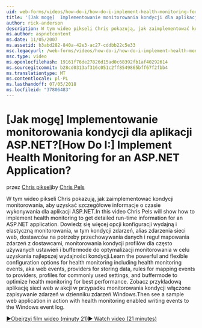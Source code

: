 ```yaml
---
uid: web-forms/videos/how-do-i/how-do-i-implement-health-monitoring-for-an-aspnet-application
title: '[Jak mogę]  Implementowanie monitorowania kondycji dla aplikacji ASP.NET? | Microsoft Docs'
author: rick-anderson
description: W tym wideo pikseli Chris pokazują, jak zaimplementować kondycji monitorowania, aby uzyskać szczegółowe informacje o czasie wykonywania dla aplikacji ASP.NET. Dowiedz się, zaawansowanego i...
ms.author: aspnetcontent
ms.date: 11/05/2007
ms.assetid: b3abd282-840a-42e3-ac27-cddbb22c5e33
msc.legacyurl: /web-forms/videos/how-do-i/how-do-i-implement-health-monitoring-for-an-aspnet-application
msc.type: video
ms.openlocfilehash: 19161f76de27826d15ad0c68392fb1af40292614
ms.sourcegitcommit: b28cd0313af316c051c2ff8549865bff67f2fbb4
ms.translationtype: MT
ms.contentlocale: pl-PL
ms.lasthandoff: 07/05/2018
ms.locfileid: "37806483"
---
```

<a name="how-do-i--implement-health-monitoring-for-an-aspnet-application"></a><span data-ttu-id="b2c2c-105">[Jak mogę]  Implementowanie monitorowania kondycji dla aplikacji ASP.NET?</span><span class="sxs-lookup"><span data-stu-id="b2c2c-105">[How Do I:]  Implement Health Monitoring for an ASP.NET Application?</span></span>
====================
<span data-ttu-id="b2c2c-106">przez [Chris pikseli](https://twitter.com/chrispels)</span><span class="sxs-lookup"><span data-stu-id="b2c2c-106">by [Chris Pels](https://twitter.com/chrispels)</span></span>

<span data-ttu-id="b2c2c-107">W tym wideo pikseli Chris pokazują, jak zaimplementować kondycji monitorowania, aby uzyskać szczegółowe informacje o czasie wykonywania dla aplikacji ASP.NET.</span><span class="sxs-lookup"><span data-stu-id="b2c2c-107">In this video Chris Pels will show how to implement health monitoring to get detailed run-time information for an ASP.NET application.</span></span> <span data-ttu-id="b2c2c-108">Dowiedz się więcej opcji konfiguracji wydajną i elastyczną monitorowania, w tym kondycji zdarzeń, alias zdarzenia sieci web, dostawców na potrzeby przechowywania danych i reguł mapowania zdarzeń z dostawcami, monitorowania kondycji profilów dla często używanych ustawień i buffermode do optymalizacji monitorowania w celu uzyskania najlepszej wydajności kondycji.</span><span class="sxs-lookup"><span data-stu-id="b2c2c-108">Learn the powerful and flexible configuration options for health monitoring including health monitoring events, aka web events, providers for storing data, rules for mapping events to providers, profiles for commonly used settings, and buffermode to optimize health monitoring for best performance.</span></span> <span data-ttu-id="b2c2c-109">Zobacz przykładową aplikację sieci web w akcji w przypadku monitorowania kondycji włączone zapisywanie zdarzeń w dzienniku zdarzeń Windows.</span><span class="sxs-lookup"><span data-stu-id="b2c2c-109">Then see a sample web application in action with health monitoring enabled writing events to the Windows event log.</span></span>

[<span data-ttu-id="b2c2c-110">&#9654;Obejrzyj film wideo (minuty 21)</span><span class="sxs-lookup"><span data-stu-id="b2c2c-110">&#9654; Watch video (21 minutes)</span></span>](https://channel9.msdn.com/Blogs/ASP-NET-Site-Videos/how-do-i-implement-health-monitoring-for-an-aspnet-application)
